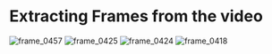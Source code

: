 # Extracting Frames from the video

![frame_0457](https://github.com/Ibrokhim7755/OpenCv/assets/89033710/2c3faf66-8849-42c9-afe5-c0e7fd9fa671)
![frame_0425](https://github.com/Ibrokhim7755/OpenCv/assets/89033710/4d6b8a48-7b29-470d-883c-255fd44c2797)
![frame_0424](https://github.com/Ibrokhim7755/OpenCv/assets/89033710/86d14235-58cc-4eff-ac81-76165ca26421)
![frame_0418](https://github.com/Ibrokhim7755/OpenCv/assets/89033710/72036ec7-2c24-46de-ac19-689ea6bd1db0)

